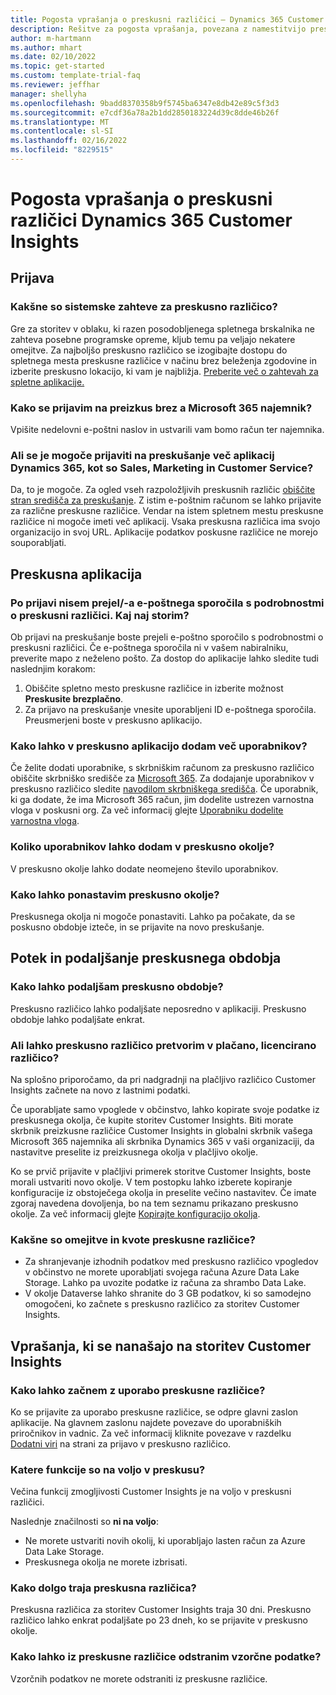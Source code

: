 ```yaml
---
title: Pogosta vprašanja o preskusni različici – Dynamics 365 Customer Insights
description: Rešitve za pogosta vprašanja, povezana z namestitvijo preskusne različice storitve Customer Insights in z njenim upravljanjem. Preberite več o tem, kako odpraviti težave, povezane s platformami in aplikacijami.
author: m-hartmann
ms.author: mhart
ms.date: 02/10/2022
ms.topic: get-started
ms.custom: template-trial-faq
ms.reviewer: jeffhar
manager: shellyha
ms.openlocfilehash: 9badd8370358b9f5745ba6347e8db42e89c5f3d3
ms.sourcegitcommit: e7cdf36a78a2b1dd2850183224d39c8dde46b26f
ms.translationtype: MT
ms.contentlocale: sl-SI
ms.lasthandoff: 02/16/2022
ms.locfileid: "8229515"
---
```

# <a name="dynamics-365-customer-insights-trial-faq"></a>Pogosta vprašanja o preskusni različici Dynamics 365 Customer Insights

## <a name="sign-up"></a>Prijava

### <a name="what-are-the-system-requirements-for-the-trial"></a>Kakšne so sistemske zahteve za preskusno različico?

Gre za storitev v oblaku, ki razen posodobljenega spletnega brskalnika ne zahteva posebne programske opreme, kljub temu pa veljajo nekatere omejitve. Za najboljšo preskusno različico se izogibajte dostopu do spletnega mesta preskusne različice v načinu brez beleženja zgodovine in izberite preskusno lokacijo, ki vam je najbližja. [Preberite več o zahtevah za spletne aplikacije.](/power-platform/admin/web-application-requirements)

### <a name="how-do-i-sign-up-for-the-trial-without-a-microsoft-365-tenant"></a>Kako se prijavim na preizkus brez a Microsoft 365 najemnik?

Vpišite nedelovni e-poštni naslov in ustvarili vam bomo račun ter najemnika.

### <a name="can-i-sign-up-for-multiple-dynamics-365-apps-such-as-sales-marketing-and-customer-service"></a>Ali se je mogoče prijaviti na preskušanje več aplikacij Dynamics 365, kot so Sales, Marketing in Customer Service?

Da, to je mogoče. Za ogled vseh razpoložljivih preskusnih različic [obiščite stran središča za preskušanje](https://dynamics.microsoft.com/dynamics-365-free-trial). Z istim e-poštnim računom se lahko prijavite za različne preskusne različice. Vendar na istem spletnem mestu preskusne različice ni mogoče imeti več aplikacij. Vsaka preskusna različica ima svojo organizacijo in svoj URL. Aplikacije podatkov poskusne različice ne morejo souporabljati.

## <a name="trial-app"></a>Preskusna aplikacija

### <a name="i-didnt-receive-the-trial-details-email-after-signing-up-what-should-i-do"></a>Po prijavi nisem prejel/-a e-poštnega sporočila s podrobnostmi o preskusni različici. Kaj naj storim?

Ob prijavi na preskušanje boste prejeli e-poštno sporočilo s podrobnostmi o preskusni različici. Če e-poštnega sporočila ni v vašem nabiralniku, preverite mapo z neželeno pošto. Za dostop do aplikacije lahko sledite tudi naslednjim korakom:

1. Obiščite spletno mesto preskusne različice in izberite možnost **Preskusite brezplačno**.
1. Za prijavo na preskušanje vnesite uporabljeni ID e-poštnega sporočila. Preusmerjeni boste v preskusno aplikacijo.

### <a name="how-do-i-add-more-users-to-a-trial"></a>Kako lahko v preskusno aplikacijo dodam več uporabnikov?

Če želite dodati uporabnike, s skrbniškim računom za preskusno različico obiščite skrbniško središče za [Microsoft 365](https://admin.microsoft.com). Za dodajanje uporabnikov v preskusno različico sledite [navodilom skrbniškega središča](/microsoft-365/admin/add-users/add-users). Če uporabnik, ki ga dodate, že ima Microsoft 365 račun, jim dodelite ustrezen varnostna vloga v poskusni org. Za več informacij glejte [Uporabniku dodelite varnostna vloga](/power-platform/admin/create-users-assign-online-security-roles#assign-a-security-role-to-a-user).

### <a name="how-many-users-can-i-add-to-my-trial-environment"></a>Koliko uporabnikov lahko dodam v preskusno okolje?

V preskusno okolje lahko dodate neomejeno število uporabnikov.

### <a name="how-do-i-reset-the-trial-environment"></a>Kako lahko ponastavim preskusno okolje?

Preskusnega okolja ni mogoče ponastaviti. Lahko pa počakate, da se poskusno obdobje izteče, in se prijavite na novo preskušanje.

## <a name="trial-expiration-and-extension"></a>Potek in podaljšanje preskusnega obdobja

### <a name="how-do-i-extend-the-trial"></a>Kako lahko podaljšam preskusno obdobje?

Preskusno različico lahko podaljšate neposredno v aplikaciji. Preskusno obdobje lahko podaljšate enkrat.

### <a name="can-i-convert-the-trial-to-a-paid-license"></a>Ali lahko preskusno različico pretvorim v plačano, licencirano različico?

Na splošno priporočamo, da pri nadgradnji na plačljivo različico Customer Insights začnete na novo z lastnimi podatki. 

Če uporabljate samo vpoglede v občinstvo, lahko kopirate svoje podatke iz preskusnega okolja, če kupite storitev Customer Insights. Biti morate skrbnik preizkusne različice Customer Insights in globalni skrbnik vašega Microsoft 365 najemnika ali skrbnika Dynamics 365 v vaši organizaciji, da nastavitve preselite iz preizkusnega okolja v plačljivo okolje. 

Ko se prvič prijavite v plačljivi primerek storitve Customer Insights, boste morali ustvariti novo okolje. V tem postopku lahko izberete kopiranje konfiguracije iz obstoječega okolja in preselite večino nastavitev. Če imate zgoraj navedena dovoljenja, bo na tem seznamu prikazano preskusno okolje. Za več informacij glejte [Kopirajte konfiguracijo okolja](audience-insights/manage-environments.md#copy-the-environment-configuration).

### <a name="what-are-the-trial-limits-and-quotas"></a>Kakšne so omejitve in kvote preskusne različice?

- Za shranjevanje izhodnih podatkov med preskusno različico vpogledov v občinstvo ne morete uporabljati svojega računa Azure Data Lake Storage. Lahko pa uvozite podatke iz računa za shrambo Data Lake.
- V okolje Dataverse lahko shranite do 3 GB podatkov, ki so samodejno omogočeni, ko začnete s preskusno različico za storitev Customer Insights.

## <a name="customer-insights-specific-questions"></a>Vprašanja, ki se nanašajo na storitev Customer Insights

### <a name="how-do-i-start-using-the-trial"></a>Kako lahko začnem z uporabo preskusne različice?

Ko se prijavite za uporabo preskusne različice, se odpre glavni zaslon aplikacije. Na glavnem zaslonu najdete povezave do uporabniških priročnikov in vadnic. Za več informacij kliknite povezave v razdelku [Dodatni viri](trial-signup.md#additional-resources) na strani za prijavo v preskusno različico.

### <a name="what-features-are-available-in-the-trial"></a>Katere funkcije so na voljo v preskusu?

Večina funkcij zmogljivosti Customer Insights je na voljo v preskusni različici.

Naslednje značilnosti so **ni na voljo**: 
- Ne morete ustvariti novih okolij, ki uporabljajo lasten račun za Azure Data Lake Storage.
- Preskusnega okolja ne morete izbrisati. 

### <a name="how-long-does-the-trial-last"></a>Kako dolgo traja preskusna različica?

Preskusna različica za storitev Customer Insights traja 30 dni. Preskusno različico lahko enkrat podaljšate po 23 dneh, ko se prijavite v preskusno okolje.

### <a name="how-do-i-remove-sample-data-from-the-trial"></a>Kako lahko iz preskusne različice odstranim vzorčne podatke?

Vzorčnih podatkov ne morete odstraniti iz preskusne različice.
